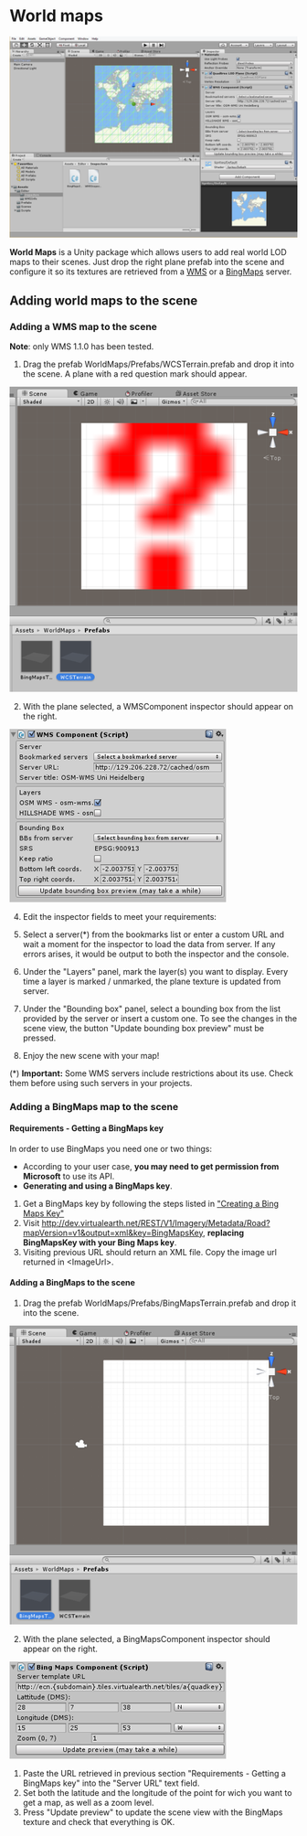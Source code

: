 # World maps

![Screenshot of World Maps](Images/world_maps_screenshot.png)

**World Maps** is a Unity package which allows users to add real world LOD maps to their scenes. Just drop the right plane prefab into the scene and configure it so its textures are retrieved from a [WMS](https://en.wikipedia.org/wiki/Web_Map_Service) or a [BingMaps](https://en.wikipedia.org/wiki/Bing_Maps) server.

## Adding world maps to the scene

### Adding a WMS map to the scene

**Note**: only WMS 1.1.0 has been tested.

1. Drag the prefab WorldMaps/Prefabs/WCSTerrain.prefab and drop it into the scene. A plane with a red question mark should appear.

  ![](Images/Tutorial/WMS/DroppingWMSPrefabIntoScene.png)

2. With the plane selected, a WMSComponent inspector should appear on the right. 

  ![](Images/Tutorial/WMS/WMSInspector.png)

4. Edit the inspector fields to meet your requirements:
  1. Select a server(\*) from the bookmarks list or enter a custom URL and wait a moment for the inspector to load the data from server. If any errors arises, it would be output to both the inspector and the console.
  2. Under the "Layers" panel, mark the layer(s) you want to display. Every time a layer is marked / unmarked, the plane texture is updated from server.
  3. Under the "Bounding box" panel, select a bounding box from the list provided by the server or insert a custom one. To see the changes in the scene view, the button "Update bounding box preview" must be pressed.

5. Enjoy the new scene with your map!

(\*) **Important:** Some WMS servers include restrictions about its use. Check them before using such servers in your projects.

### Adding a BingMaps map to the scene

#### Requirements - Getting a BingMaps key

In order to use BingMaps you need one or two things:

- According to your user case, **you may need to get permission from Microsoft** to use its API.
- **Generating and using a BingMaps key**.

1. Get a BingMaps key by following the steps listed in ["Creating a Bing Maps Key"](https://msdn.microsoft.com/es-es/library/ff428642.aspx)
2. Visit <http://dev.virtualearth.net/REST/V1/Imagery/Metadata/Road?mapVersion=v1&output=xml&key=BingMapsKey>, **replacing BingMapsKey with your Bing Maps key**.
3. Visiting previous URL should return an XML file. Copy the image url returned in \<ImageUrl\>.

#### Adding a BingMaps to the scene

1. Drag the prefab WorldMaps/Prefabs/BingMapsTerrain.prefab and drop it into the scene.

  ![](Images/Tutorial/BingMaps/DroppingBingMapsPrefabIntoScene.png)
  
2. With the plane selected, a BingMapsComponent inspector should appear on the right. 

  ![](Images/Tutorial/BingMaps/BingMapsInspector.png)
  
  1. Paste the URL retrieved in previous section "Requirements - Getting a BingMaps key" into the "Server URL" text field.
  2. Set both the latitude and the longitude of the point for wich you want to get a map, as well as a zoom level.
  3. Press "Update preview" to update the scene view with the BingMaps texture and check that everything is OK.
